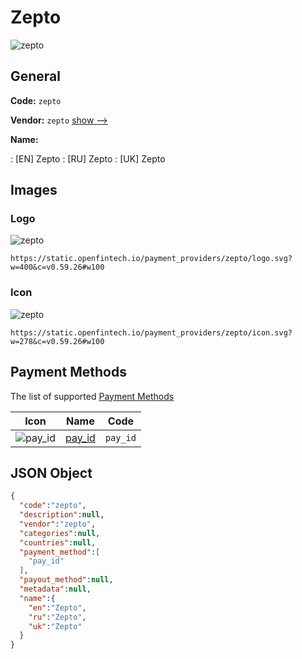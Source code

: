 
# Zepto 
![zepto](https://static.openfintech.io/payment_providers/zepto/logo.svg?w=400&c=v0.59.26#w100)  

## General 
 
**Code:** `zepto` 
 
**Vendor:** `zepto` [show -->](/vendors/zepto/) 
 
**Name:** 
 
:	[EN] Zepto 
:	[RU] Zepto 
:	[UK] Zepto 
 

## Images 

### Logo 
 
![zepto](https://static.openfintech.io/payment_providers/zepto/logo.svg?w=400&c=v0.59.26#w100)  

```
https://static.openfintech.io/payment_providers/zepto/logo.svg?w=400&c=v0.59.26#w100
```  

### Icon 
 
![zepto](https://static.openfintech.io/payment_providers/zepto/icon.svg?w=278&c=v0.59.26#w100)  

```
https://static.openfintech.io/payment_providers/zepto/icon.svg?w=278&c=v0.59.26#w100
```  

## Payment Methods 
 
The list of supported [Payment Methods](/payment-methods/) 

|Icon|Name|Code| 
|:---:|:---:|:---:| 
|![pay_id](https://static.openfintech.io/payment_methods/pay_id/icon.svg?w=278&c=v0.59.26#w100) |[pay_id](/payment-methods/pay_id/)|`pay_id`| 
 

## JSON Object 

```json
{
  "code":"zepto",
  "description":null,
  "vendor":"zepto",
  "categories":null,
  "countries":null,
  "payment_method":[
    "pay_id"
  ],
  "payout_method":null,
  "metadata":null,
  "name":{
    "en":"Zepto",
    "ru":"Zepto",
    "uk":"Zepto"
  }
}
```  

